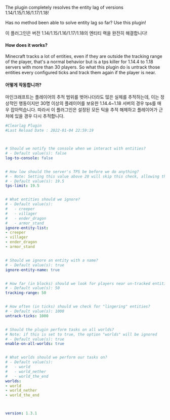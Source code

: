 The plugin completely resolves 
the entity lag of versions 1.14/1.15/1.16/1.17/1.18!

Has no method been able to solve entity lag so far?
Use this plugin!

이 플러그인은 버전 1.14/1.15/1.16/1.17/1.18의 엔티티 랙을 완전히 해결합니다!

#### How does it works?
Minecraft tracks a lot of entities, 
even if they are outside the tracking range of the player,
 that's a normal behavior but is a tps killer for 1.14.4 to 1.18 
servers with more than 30 players. So what this plugin do is 
untrack those entities every configured ticks and track them 
again if the player is near.

#### 어떻게 작동합니까?
마인크래프트는 플레이어의 추적 범위를 벗어나더라도
 많은 실체를 추적하는데, 이는 정상적인 행동이지만 
30명 이상의 플레이어를 보유한 1.14.4~1.18 서버의 경우 
tps를 매우 잡아먹습니다. 따라서 이 플러그인은 설정된 
모든 틱을 추적 해제하고 플레이어가 근처에 있을 경우 다시 추적합니다.

``` YAML
#Clearlag Plugin
#Last Reload Date : 2022-01-04 22:59:19



# Should we notify the console when we interact with entities?
# - Default value(s): false
log-to-console: false


# How low should the server's TPS be before we do anything?
# - Note: Setting this value above 20 will skip this check, allowing the tasks to run 24/7.
# - Default value(s): 19.5
tps-limit: 19.5


# What entities should we ignore?
# - Default value(s):
#   - creeper
#   - villager
#   - ender_dragon
#   - armor_stand
ignore-entity-list:
- creeper
- villager
- ender_dragon
- armor_stand


# Should we ignore an entity with a name?
# - Default value(s): true
ignore-entity-name: true


# How far (in blocks) should we look for players near un-tracked entities?
# - Default value(s): 50
tracking-range: 50


# How often (in ticks) should we check for "lingering" entities?
# - Default value(s): 1000
untrack-ticks: 1000


# Should the plugin perform tasks on all worlds?
# Note: if this is set to true, the option "worlds" will be ignored
# - Default value(s): true
enable-on-all-worlds: true


# What worlds should we perform our tasks on?
# - Default value(s):
#   - world
#   - world_nether
#   - world_the_end
worlds:
- world
- world_nether
- world_the_end



version: 1.3.1
```
